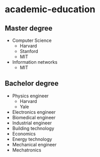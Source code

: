 # academic-education

## Master degree 
+ Computer Science 
  + Harvard 
  + Stanford
  + MIT
+ Information networks 
  + MIT 


## Bachelor degree 
+ Physics engineer
  + Harvard 
  + Yale
+ Electronics engineer 
+ Biomedical engineer 
+ Industrial engineer
+ Building technology 
+ Economics
+ Energy technology 
+ Mechanical engineer 
+ Mechatronics

